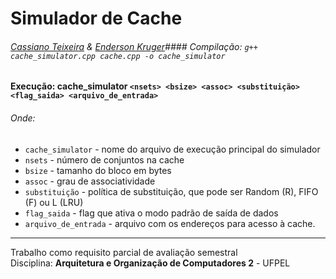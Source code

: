 # Simulador de Cache
###### [Cassiano Teixeira](https://github.com/Caspessoa) & [Enderson Kruger](https://github.com/endersonkruger)#### Compilação: `g++ cache_simulator.cpp cache.cpp -o cache_simulator`
#### Execução: cache_simulator `<nsets> <bsize> <assoc> <substituição> <flag_saida> <arquivo_de_entrada>`
###### Onde:
- `cache_simulator` - nome do arquivo de execução principal do simulador
- `nsets` - número de conjuntos na cache
- `bsize` - tamanho do bloco em bytes
- `assoc` - grau de associatividade
- `substituição` - política de substituição, que pode ser Random (R), FIFO (F) ou L (LRU)
- `flag_saida` - flag que ativa o modo padrão de saída de dados
- `arquivo_de_entrada` - arquivo com os endereços para acesso à cache.
---
Trabalho como requisito parcial de avaliação semestral \
Disciplina: **Arquitetura e Organização de Computadores 2** - UFPEL

